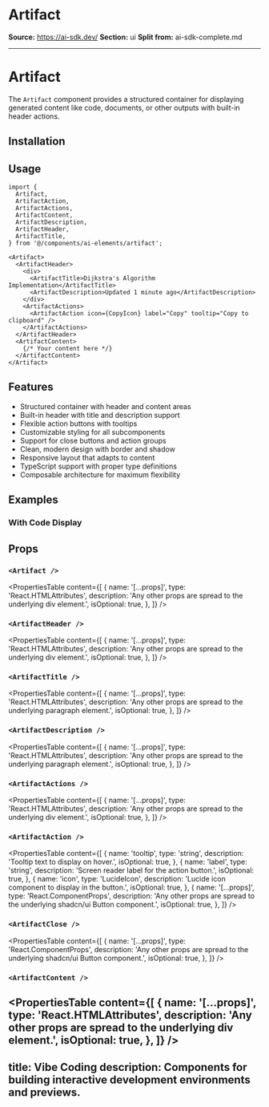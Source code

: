 # Artifact

**Source:** https://ai-sdk.dev/
**Section:** ui
**Split from:** ai-sdk-complete.md

---

# Artifact

The `Artifact` component provides a structured container for displaying generated content like code, documents, or other outputs with built-in header actions.

<Preview path="artifact" />

## Installation

<ElementsInstaller path="artifact" />

## Usage

```tsx
import {
  Artifact,
  ArtifactAction,
  ArtifactActions,
  ArtifactContent,
  ArtifactDescription,
  ArtifactHeader,
  ArtifactTitle,
} from '@/components/ai-elements/artifact';
```

```tsx
<Artifact>
  <ArtifactHeader>
    <div>
      <ArtifactTitle>Dijkstra's Algorithm Implementation</ArtifactTitle>
      <ArtifactDescription>Updated 1 minute ago</ArtifactDescription>
    </div>
    <ArtifactActions>
      <ArtifactAction icon={CopyIcon} label="Copy" tooltip="Copy to clipboard" />
    </ArtifactActions>
  </ArtifactHeader>
  <ArtifactContent>
    {/* Your content here */}
  </ArtifactContent>
</Artifact>
```

## Features

- Structured container with header and content areas
- Built-in header with title and description support
- Flexible action buttons with tooltips
- Customizable styling for all subcomponents
- Support for close buttons and action groups
- Clean, modern design with border and shadow
- Responsive layout that adapts to content
- TypeScript support with proper type definitions
- Composable architecture for maximum flexibility

## Examples

### With Code Display

<Preview path="artifact" />

## Props

### `<Artifact />`

<PropertiesTable
  content={[
    {
      name: '[...props]',
      type: 'React.HTMLAttributes<HTMLDivElement>',
      description:
        'Any other props are spread to the underlying div element.',
      isOptional: true,
    },
  ]}
/>

### `<ArtifactHeader />`

<PropertiesTable
  content={[
    {
      name: '[...props]',
      type: 'React.HTMLAttributes<HTMLDivElement>',
      description:
        'Any other props are spread to the underlying div element.',
      isOptional: true,
    },
  ]}
/>

### `<ArtifactTitle />`

<PropertiesTable
  content={[
    {
      name: '[...props]',
      type: 'React.HTMLAttributes<HTMLParagraphElement>',
      description:
        'Any other props are spread to the underlying paragraph element.',
      isOptional: true,
    },
  ]}
/>

### `<ArtifactDescription />`

<PropertiesTable
  content={[
    {
      name: '[...props]',
      type: 'React.HTMLAttributes<HTMLParagraphElement>',
      description:
        'Any other props are spread to the underlying paragraph element.',
      isOptional: true,
    },
  ]}
/>

### `<ArtifactActions />`

<PropertiesTable
  content={[
    {
      name: '[...props]',
      type: 'React.HTMLAttributes<HTMLDivElement>',
      description:
        'Any other props are spread to the underlying div element.',
      isOptional: true,
    },
  ]}
/>

### `<ArtifactAction />`

<PropertiesTable
  content={[
    {
      name: 'tooltip',
      type: 'string',
      description: 'Tooltip text to display on hover.',
      isOptional: true,
    },
    {
      name: 'label',
      type: 'string',
      description: 'Screen reader label for the action button.',
      isOptional: true,
    },
    {
      name: 'icon',
      type: 'LucideIcon',
      description: 'Lucide icon component to display in the button.',
      isOptional: true,
    },
    {
      name: '[...props]',
      type: 'React.ComponentProps<typeof Button>',
      description:
        'Any other props are spread to the underlying shadcn/ui Button component.',
      isOptional: true,
    },
  ]}
/>

### `<ArtifactClose />`

<PropertiesTable
  content={[
    {
      name: '[...props]',
      type: 'React.ComponentProps<typeof Button>',
      description:
        'Any other props are spread to the underlying shadcn/ui Button component.',
      isOptional: true,
    },
  ]}
/>

### `<ArtifactContent />`

<PropertiesTable
  content={[
    {
      name: '[...props]',
      type: 'React.HTMLAttributes<HTMLDivElement>',
      description:
        'Any other props are spread to the underlying div element.',
      isOptional: true,
    },
  ]}
/>
---
title: Vibe Coding
description: Components for building interactive development environments and previews.
---
